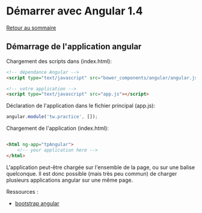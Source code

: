 # Démarrer avec Angular 1.4

[Retour au sommaire](01.00.angular-bases.documentation-fr.md)

## Démarrage de l'application angular

Chargement des scripts dans (index.html):

``` html
<!-- dépendance Angular -->
<script type="text/javascript" src="bower_components/angular/angular.js"> </script>

<!-- votre application -->
<script type="text/javascript" src="app.js"></script>
```
   
Déclaration de l'application dans le fichier principal (app.js):

``` js
angular.module('tw.practice', []);
```
    
Chargement de l'application (index.html):

``` html

<html ng-app="tpAngular">
    <!-- your application here -->
</html>

```

L'application peut-être chargée sur l'ensemble de la page, ou sur une balise quelconque. Il est donc possible (mais très peu commun) de charger plusieurs applications angular sur une même page.

Ressources : 
* [bootstrap angular](https://code.angularjs.org/1.4.5/docs/guide/bootstrap)